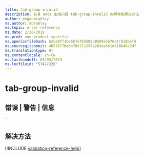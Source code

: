 ```yaml
---
title: tab-group-invalid
description: 有关 Docs 生成问题 tab-group-invalid 的解释和解决办法
author: meganbradley
ms.author: mbradley
ms.topic: error-reference
ms.date: 2/26/2019
ms.prod: non-product-specific
ms.openlocfilehash: b2a59ff1be657ef6d502b8509abb76a1f818befd
ms.sourcegitcommit: 4053577bd0478d711257a283ee661d618b49c2df
ms.translationtype: HT
ms.contentlocale: zh-CN
ms.lasthandoff: 03/05/2019
ms.locfileid: "57427220"
---
```

# <a name="tab-group-invalid"></a>tab-group-invalid

## <a name="error--warning--info"></a>错误 | 警告 | 信息

``

## <a name="resolution"></a>解决方法

<!--make sure to add this file to your includes folder and verify the path-->
[!INCLUDE [validation-reference-help](includes/validation-reference-help.md)]
